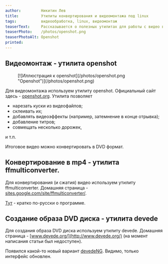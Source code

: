 ```yaml
---
author:         Никитин Лев
title:          Утилиты конвертирования и видеомонтажа под linux
tags:           видеообработка, linux, видеомонтаж
teaserText:     Рассказывается о полезных утилитах для работы с видео в linux
teaserPhoto:    /photos/openshot.png
teaserPhotoAlt: Openshot
printed: 
---
```


## Видеомонтаж - утилита openshot

<figure>
[![Иллюстрация к openshot](/photos/openshot.png "Openshot")](/photos/openshot.png)
</figure>

Для видеомонтажа используем утилиту openshot. Официальный сайт здесь - [openshot.org](http://openshot.org).
Утилита позволяет

- нарезать куски из видеофайлов;
- склеивать их;
- добавлять видеоэффекты (например, затемнение в конце отрывка);
- добавление титров;
- совмещать несколько дорожек,

и т.п.

Итоговое видео можно конвертировать в DVD формат.

## Конвертирование в mp4 - утилита ffmulticonverter.

Для конвертирования (и сжатия) видео используем утилиту ffmulticonverter.
Домашняя страница - [sites.google.com/site/ffmulticonverter/](http://sites.google.com/site/ffmulticonverter).


[Тут](http://www.linux-info.ru/ffmulticonverter.html) - кратко по-русски о программе.

## Создание образа DVD диска - утилита devede

Для создания образа DVD диска используем утилиту devede. Домашняя страница - [www.devede.org/](http://www.devede.org/)
(на момент написания статьи был недоступен).

Появился какой-то новый вариант [devedeNG](http://www.rastersoft.com/programas/devede.html). Видимо, только интерфейс обновлен.
